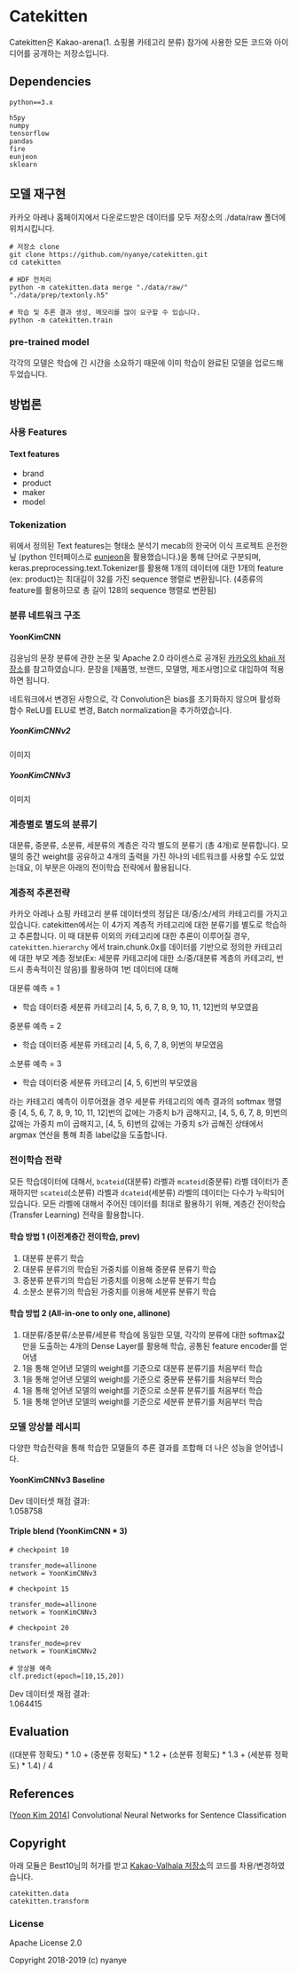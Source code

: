 # Catekitten

Catekitten은 Kakao-arena(1. 쇼핑몰 카테고리 분류) 참가에 사용한 모든 코드와 아이디어를 공개하는 저장소입니다.

## Dependencies

```
python==3.x

h5py
numpy
tensorflow
pandas
fire
eunjeon
sklearn
```

## 모델 재구현

카카오 아레나 홈페이지에서 다운로드받은 데이터를 모두 저장소의 ./data/raw 폴더에 위치시킵니다.

```
# 저장소 clone
git clone https://github.com/nyanye/catekitten.git
cd catekitten

# HDF 전처리
python -m catekitten.data merge "./data/raw/" "./data/prep/textonly.h5" 

# 학습 및 추론 결과 생성, 메모리를 많이 요구할 수 있습니다.
python -m catekitten.train
```

### pre-trained model

각각의 모델은 학습에 긴 시간을 소요하기 때문에 이미 학습이 완료된 모델을 업로드해두었습니다.

## 방법론

### 사용 Features

#### Text features

* brand  
* product  
* maker  
* model  

### Tokenization

위에서 정의된 Text features는 형태소 분석기 mecab의 한국어 이식 프로젝트 은전한닢 (python 인터페이스로 [eunjeon](https://github.com/koshort/pyeunjeon)을 활용했습니다.)을 통해 단어로 구분되며, keras.preprocessing.text.Tokenizer를 활용해 1개의 데이터에 대한 1개의 feature (ex: product)는 최대길이 32를 가진 sequence 행렬로 변환됩니다. (4종류의 feature를 활용하므로 총 길이 128의 sequence 행렬로 변환됨)

### 분류 네트워크 구조

#### YoonKimCNN

김윤님의 문장 분류에 관한 논문 및 Apache 2.0 라이센스로 공개된 [카카오의 khaii 저장소](https://github.com/kakao/khaiii/blob/master/doc/cnn_model.md)를 참고하였습니다. 문장을 [제품명, 브랜드, 모델명, 제조사명]으로 대입하여 적용하면 됩니다.

네트워크에서 변경된 사항으로, 각 Convolution은 bias를 초기화하지 않으며 활성화 함수 ReLU를 ELU로 변경, Batch normalization을 추가하였습니다.

##### YoonKimCNNv2

이미지

##### YoonKimCNNv3

이미지

### 계층별로 별도의 분류기

대분류, 중분류, 소분류, 세분류의 계층은 각각 별도의 분류기 (총 4개)로 분류합니다. 모델의 중간 weight를 공유하고 4개의 출력을 가진 하나의 네트워크를 사용할 수도 있었는데요, 이 부분은 아래의 전이학습 전략에서 활용됩니다.

### 계층적 추론전략

카카오 아레나 쇼핑 카테고리 분류 데이터셋의 정답은 대/중/소/세의 카테고리를 가지고 있습니다. catekitten에서는 이 4가지 계층적 카테고리에 대한 분류기를 별도로 학습하고 추론합니다. 이 때 대분류 이외의 카테고리에 대한 추론이 이루어질 경우, `catekitten.hierarchy` 에서 train.chunk.0x를 데이터를 기반으로 정의한 카테고리에 대한 부모 계층 정보(Ex: 세분류 카테고리에 대한 소/중/대분류 계층의 카테고리, 반드시 종속적이진 않음)를 활용하여 1번 데이터에 대해

대분류 예측 = 1  
* 학습 데이터중 세분류 카테고리 [4, 5, 6, 7, 8, 9, 10, 11, 12]번의 부모였음

중분류 예측 = 2  
* 학습 데이터중 세분류 카테고리 [4, 5, 6, 7, 8, 9]번의 부모였음

소분류 예측 = 3  
* 학습 데이터중 세분류 카테고리 [4, 5, 6]번의 부모였음

라는 카테고리 예측이 이루어졌을 경우 세분류 카테고리의 예측 결과의 softmax 행렬 중 [4, 5, 6, 7, 8, 9, 10, 11, 12]번의 값에는 가중치 b가 곱해지고, [4, 5, 6, 7, 8, 9]번의 값에는 가중치 m이 곱해지고, [4, 5, 6]번의 값에는 가중치 s가 곱해진 상태에서 argmax 연산을 통해 최종 label값을 도출합니다. 

### 전이학습 전략

모든 학습데이터에 대해서, `bcateid`(대분류) 라벨과 `mcateid`(중분류) 라벨 데이터가 존재하지만 `scateid`(소분류) 라벨과 `dcateid`(세분류) 라벨의 데이터는 다수가 누락되어 있습니다. 모든 라벨에 대해서 주어진 데이터를 최대로 활용하기 위해, 계층간 전이학습(Transfer Learning) 전략을 활용합니다.

#### 학습 방법 1 (이전계층간 전이학습, prev)

1. 대분류 분류기 학습  
2. 대분류 분류기의 학습된 가중치를 이용해 중분류 분류기 학습  
3. 중분류 분류기의 학습된 가중치를 이용해 소분류 분류기 학습  
3. 소분소 분류기의 학습된 가중치를 이용해 세분류 분류기 학습

#### 학습 방법 2 (All-in-one to only one, allinone)

1. 대분류/중분류/소분류/세분류 학습에 동일한 모델, 각각의 분류에 대한 softmax값만을 도출하는 4개의 Dense Layer를 활용해 학습, 공통된 feature encoder를 얻어냄  
2. 1을 통해 얻어낸 모델의 weight를 기준으로 대분류 분류기를 처음부터 학습  
3. 1을 통해 얻어낸 모델의 weight를 기준으로 중분류 분류기를 처음부터 학습  
4. 1을 통해 얻어낸 모델의 weight를 기준으로 소분류 분류기를 처음부터 학습  
5. 1을 통해 얻어낸 모델의 weight를 기준으로 세분류 분류기를 처음부터 학습  

### 모델 앙상블 레시피

다양한 학습전략을 통해 학습한 모델들의 추론 결과를 조합해 더 나은 성능을 얻어냅니다.

#### YoonKimCNNv3 Baseline

Dev 데이터셋 채점 결과:  
1.058758

#### Triple blend (YoonKimCNN * 3)

```
# checkpoint 10

transfer_mode=allinone  
network = YoonKimCNNv3  

# checkpoint 15

transfer_mode=allinone  
network = YoonKimCNNv3  

# checkpoint 20

transfer_mode=prev  
network = YoonKimCNNv2   

# 앙상블 예측
clf.predict(epoch=[10,15,20])
```

Dev 데이터셋 채점 결과:  
1.064415

## Evaluation

((대분류 정확도) * 1.0 + (중분류 정확도) * 1.2 + (소분류 정확도) * 1.3 + (세분류 정확도) * 1.4) / 4

## References

[[Yoon Kim 2014](http://www.aclweb.org/anthology/D14-1181)] Convolutional Neural Networks for Sentence Classification

## Copyright

아래 모듈은 Best10님의 허가를 받고 [Kakao-Valhala 저장소](https://github.com/Demiguises/Kakao-Valhalla)의 코드를 차용/변경하였습니다.

```
catekitten.data  
catekitten.transform  
```

### License

Apache License 2.0

Copyright 2018-2019 (c) nyanye